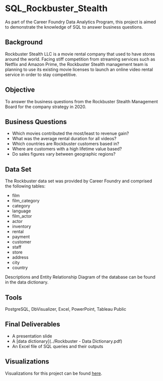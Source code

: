 # SQL_Rockbuster_Stealth
As part of the Career Foundry Data Analytics Program, this project is aimed to demonstrate the knowledge of SQL to answer business questions. 

## Background
Rockbuster Stealth LLC is a movie rental company that used to have stores around the world. Facing stiff competition from streaming services such as Netflix and Amazon Prime, the Rockbuster Stealth management team is planning to use its existing movie licenses to launch an online video rental service in order to stay competitive.

## Objective
To answer the business questions from the Rockbuster Stealth Management Board for the company strategy in 2020.

## Business Questions
- Which movies contributed the most/least to revenue gain?
- What was the average rental duration for all videos?
- Which countries are Rockbuster customers based in?
- Where are customers with a high lifetime value based?
- Do sales figures vary between geographic regions?

## Data Set
The Rockbuster data set was provided by Career Foundry and comprised the following tables:
- film
- film_category
- category
- language
- film_actor
- actor
- inventory
- rental
- payment
- customer
- staff
- store
- address
- city
- country

Descriptions and Entity Relationship Diagram of the database can be found in the data dictionary.

## Tools
PostgreSQL, DbVisualizer, Excel, PowerPoint, Tableau Public

## Final Deliverables
- A presentation slide
- A [data dictionary](../Rockbuster - Data Dictionary.pdf)
- An Excel file of SQL queries and their outputs

## Visualizations
Visualizations for this project can be found [here](https://public.tableau.com/views/VisualizationsforRockbusterProject/AvgRevperMovievsGenre-Bar?:language=en-US&:display_count=n&:origin=viz_share_link). 
